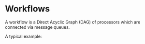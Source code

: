 # Workflows

A workflow is a Direct Acyclic Graph (DAG) of processors which are connected via message queues. 

A typical example:

